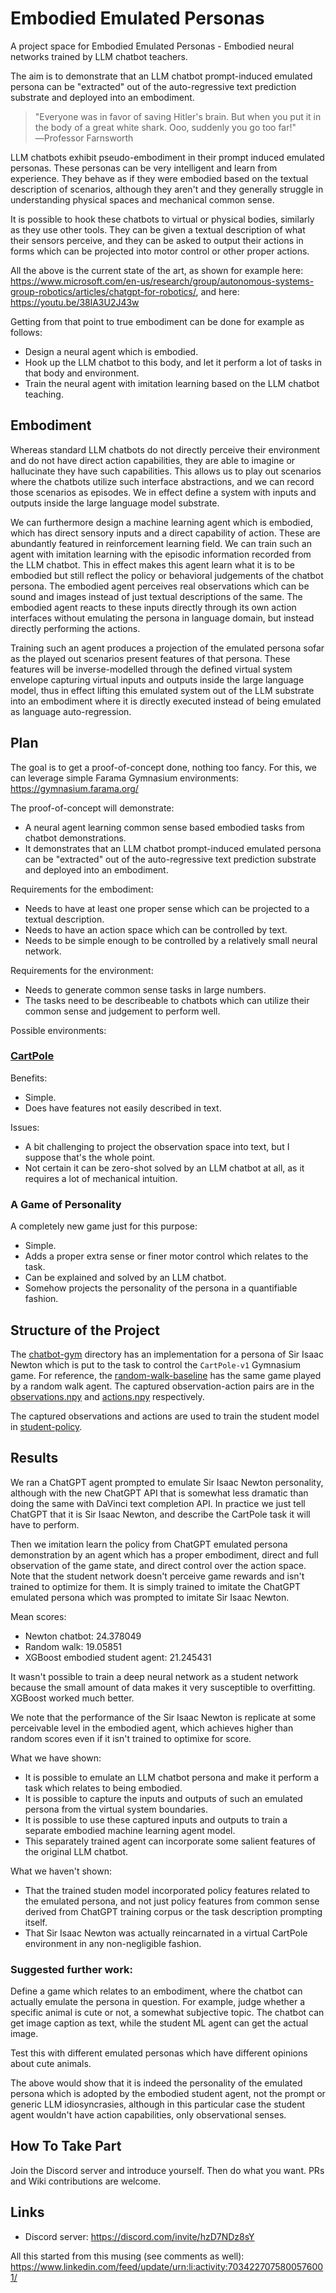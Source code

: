 # Embodied Emulated Personas

A project space for Embodied Emulated Personas - Embodied neural networks trained by LLM chatbot teachers.

The aim is to demonstrate that an LLM chatbot prompt-induced emulated persona can be "extracted" out of the auto-regressive text prediction substrate and deployed into an embodiment.

> "Everyone was in favor of saving Hitler's brain. But when you put it in the body of a great white shark. Ooo, suddenly you go too far!"
> ―Professor Farnsworth

LLM chatbots exhibit pseudo-embodiment in their prompt induced emulated personas. These personas can be very intelligent and learn from experience. They behave as if they were embodied based on the textual description of scenarios, although they aren't and they generally struggle in understanding physical spaces and mechanical common sense.

It is possible to hook these chatbots to virtual or physical bodies, similarly as they use other tools. They can be given a textual description of what their sensors perceive, and they can be asked to output their actions in forms which can be projected into motor control or other proper actions.

All the above is the current state of the art, as shown for example here: https://www.microsoft.com/en-us/research/group/autonomous-systems-group-robotics/articles/chatgpt-for-robotics/, and here: https://youtu.be/38lA3U2J43w

Getting from that point to true embodiment can be done for example as follows:
- Design a neural agent which is embodied.
- Hook up the LLM chatbot to this body, and let it perform a lot of tasks in that body and environment.
- Train the neural agent with imitation learning based on the LLM chatbot teaching.

## Embodiment

Whereas standard LLM chatbots do not directly perceive their environment and do not have direct action capabilities, they are able to imagine or hallucinate they have such capabilities. This allows us to play out scenarios where the chatbots utilize such interface abstractions, and we can record those scenarios as episodes. We in effect define a system with inputs and outputs inside the large language model substrate.

We can furthermore design a machine learning agent which is embodied, which has direct sensory inputs and a direct capability of action. These are abundantly featured in reinforcement learning field. We can train such an agent with imitation learning with the episodic information recorded from the LLM chatbot. This in effect makes this agent learn what it is to be embodied but still reflect the policy or behavioral judgements of the chatbot persona. The embodied agent perceives real observations which can be sound and images instead of just textual descriptions of the same. The embodied agent reacts to these inputs directly through its own action interfaces without emulating the persona in language domain, but instead directly performing the actions.

Training such an agent produces a projection of the emulated persona sofar as the played out scenarios present features of that persona. These features will be inverse-modelled through the defined virtual system envelope capturing virtual inputs and outputs inside the large language model, thus in effect lifting this emulated system out of the LLM substrate into an embodiment where it is directly executed instead of being emulated as language auto-regression.

## Plan

The goal is to get a proof-of-concept done, nothing too fancy. For this, we can leverage simple Farama Gymnasium environments: https://gymnasium.farama.org/

The proof-of-concept will demonstrate:
- A neural agent learning common sense based embodied tasks from chatbot demonstrations.
- It demonstrates that an LLM chatbot prompt-induced emulated persona can be "extracted" out of the auto-regressive text prediction substrate and deployed into an embodiment.

Requirements for the embodiment:
- Needs to have at least one proper sense which can be projected to a textual description.
- Needs to have an action space which can be controlled by text.
- Needs to be simple enough to be controlled by a relatively small neural network.

Requirements for the environment:
- Needs to generate common sense tasks in large numbers.
- The tasks need to be describeable to chatbots which can utilize their common sense and judgement to perform well.

Possible environments:

### [CartPole](https://gymnasium.farama.org/environments/classic_control/cart_pole/)

Benefits:
- Simple.
- Does have features not easily described in text.

Issues:
- A bit challenging to project the observation space into text, but I suppose that's the whole point.
- Not certain it can be zero-shot solved by an LLM chatbot at all, as it requires a lot of mechanical intuition.

### A Game of Personality

A completely new game just for this purpose:
- Simple.
- Adds a proper extra sense or finer motor control which relates to the task.
- Can be explained and solved by an LLM chatbot.
- Somehow projects the personality of the persona in a quantifiable fashion.

## Structure of the Project

The [chatbot-gym](./chatbot-gym) directory has an implementation for a persona of Sir Isaac Newton which is put to the task to control the `CartPole-v1` Gymnasium game.
For reference, the [random-walk-baseline](./chatbot-gym/random-walk-baseline) has the same game played by a random walk agent.
The captured observation-action pairs are in the [observations.npy](./chatbot-gym/observations.npy) and [actions.npy](./chatbot-gym/actions.npy) respectively.

The captured observations and actions are used to train the student model in [student-policy](./student-policy).

## Results

We ran a ChatGPT agent prompted to emulate Sir Isaac Newton personality, although with the new ChatGPT API that is somewhat less dramatic than doing the same with DaVinci text completion API.
In practice we just tell ChatGPT that it is Sir Isaac Newton, and describe the CartPole task it will have to perform.

Then we imitation learn the policy from ChatGPT emulated persona demonstration by an agent which has a proper embodiment, direct and full observation of the game state, and direct control over the action space. Note that the student network doesn't perceive game rewards and isn't trained to optimize for them. It is simply trained to imitate the ChatGPT emulated persona which was prompted to imitate Sir Isaac Newton.

Mean scores:
- Newton chatbot: 24.378049
- Random walk: 19.05851
- XGBoost embodied student agent: 21.245431

It wasn't possible to train a deep neural network as a student network because the small amount of data makes it very susceptible to overfitting. XGBoost worked much better.

We note that the performance of the Sir Isaac Newton is replicate at some perceivable level in the embodied agent, which achieves higher than random scores even if it isn't trained to optimixe for score.

What we have shown:
- It is possible to emulate an LLM chatbot persona and make it perform a task which relates to being embodied.
- It is possible to capture the inputs and outputs of such an emulated persona from the virtual system boundaries.
- It is possible to use these captured inputs and outputs to train a separate embodied machine learning agent model.
- This separately trained agent can incorporate some salient features of the original LLM chatbot.

What we haven't shown:
- That the trained studen model incorporated policy features related to the emulated persona, and not just policy features from common sense derived from ChatGPT training corpus or the task description prompting itself.
- That Sir Isaac Newton was actually reincarnated in a virtual CartPole environment in any non-negligible fashion.

### Suggested further work:

Define a game which relates to an embodiment, where the chatbot can actually emulate the persona in question. For example, judge whether a specific animal is cute or not, a somewhat subjective topic. The chatbot can get image caption as text, while the student ML agent can get the actual image.

Test this with different emulated personas which have different opinions about cute animals.

The above would show that it is indeed the personality of the emulated persona which is adopted by the embodied student agent, not the prompt or generic LLM idiosyncrasies, although in this particular case the student agent wouldn't have action capabilities, only observational senses.

## How To Take Part

Join the Discord server and introduce yourself. Then do what you want. PRs and Wiki contributions are welcome.

## Links

- Discord server: https://discord.com/invite/hzD7NDz8sY

All this started from this musing (see comments as well): https://www.linkedin.com/feed/update/urn:li:activity:7034227075800576001/
